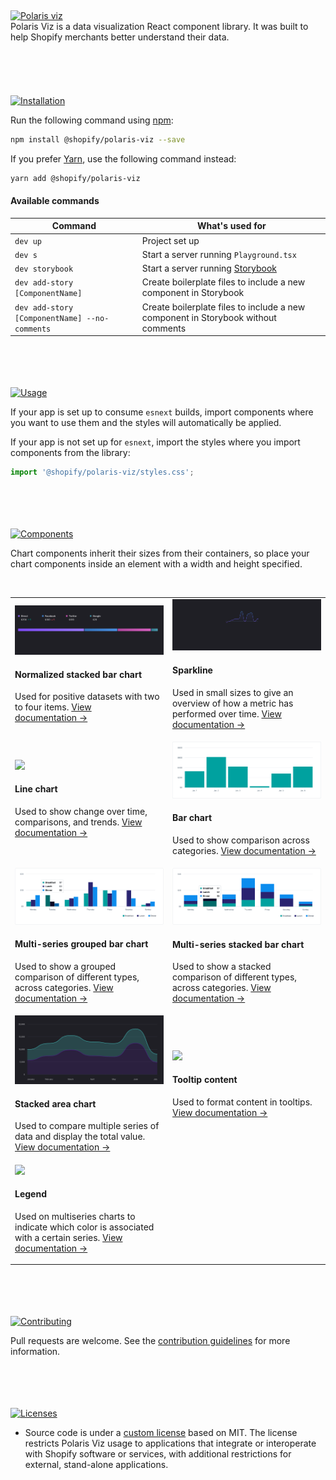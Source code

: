 <br/>
<br/>
<br/>
<br/>
<br/>
<a name="polaris-viz" href="#polaris-viz">
  <img height="73" src="../documentation/images/header/polaris-viz.png" alt="Polaris viz" />
</a><br/>
Polaris Viz is a data visualization React component library. It was built to help Shopify merchants better understand their data.

<br/>
<br/>
<br/>
<br/>
<br/>
<br/>
<a name="installation" href="#installation">
  <img height="36" src="../documentation/images/header/installation.png" alt="Installation" />
</a>

Run the following command using [npm](https://www.npmjs.com/):

```bash
npm install @shopify/polaris-viz --save
```

If you prefer [Yarn](https://yarnpkg.com/en/), use the following command instead:

```bash
yarn add @shopify/polaris-viz
```



#### Available commands

| Command                         | What's used for                                                  |
| ------------------------------- | ---------------------------------------------------------------- |
| `dev up`                        | Project set up                                                   |
| `dev s`                         | Start a server running `Playground.tsx`                          |
| `dev storybook`                 | Start a server running [Storybook](https://storybook.js.org/)    |
| `dev add-story [ComponentName]` | Create boilerplate files to include a new component in Storybook |
| `dev add-story [ComponentName] --no-comments` | Create boilerplate files to include a new component in Storybook without comments |

<br/>
<br/>
<br/>
<br/>
<a name="usage" href="#usage">
  <img height="36" src="../documentation/images/header/usage.png" alt="Usage" />
</a>

If your app is set up to consume `esnext` builds, import components where you want to use them and the styles will automatically be applied.

If your app is not set up for `esnext`, import the styles where you import components from the library:

```js
import '@shopify/polaris-viz/styles.css';
```

<br/>
<br/>
<br/>
<br/>
<a name="components" href="#components">
  <img height="36" src="../documentation/images/header/components.png" alt="Components" />
</a>

Chart components inherit their sizes from their containers, so place your chart components inside an element with a width and height specified.

<br/>

<table>
  <tr>
  <td>

<a href="../src/components/NormalizedStackedBarChart/NormalizedStackedBarChart.md">
  <img src="../src/components/NormalizedStackedBarChart/normalized-stacked-bar-chart.png"/>
</a>

#### Normalized stacked bar chart

Used for positive datasets with two to four items. [View documentation&nbsp;→](../src/components/NormalizedStackedBarChart/NormalizedStackedBarChart.md)

  </td>
  <td>

<a href="../src/components/Sparkline/Sparkline.md">
  <img src="../src/components/Sparkline/sparkline.png"/>
</a>

#### Sparkline

Used in small sizes to give an overview of how a metric has performed over time. [View documentation&nbsp;→](../src/components/Sparkline/Sparkline.md)

  </td>  
  </tr>
  
  <tr>
  <td>
<a href="../src/components/LineChart/LineChart.md">
  <img src="../src/components/LineChart/line-chart.png"/>
</a>

#### Line chart

Used to show change over time, comparisons, and trends. [View documentation&nbsp;→](../src/components/LineChart/LineChart.md)

  </td>
  <td>

<a href="../src/components/BarChart/BarChart.md">
  <img src="../src/components/BarChart/bar-chart.png"/>
</a>

#### Bar chart

Used to show comparison across categories. [View documentation&nbsp;→](../src/components/BarChart/BarChart.md)

  </td>  
  </tr>
  <tr>
  <td>
<a href="../src/components/MultiSeriesBarChart/MultiSeriesBarChart.md">
  <img src="../src/components/MultiSeriesBarChart/grouped-bar-example.png"/>
</a>

#### Multi-series grouped bar chart

Used to show a grouped comparison of different types, across categories. [View documentation&nbsp;→](../src/components/MultiSeriesBarChart/MultiSeriesBarChart.md)

  </td>

  <td>
<a href="../src/components/MultiSeriesBarChart/MultiSeriesBarChart.md">
  <img src="../src/components/MultiSeriesBarChart/stacked-bar-example.png"/>
</a>

#### Multi-series stacked bar chart

Used to show a stacked comparison of different types, across categories. [View documentation&nbsp;→](../src/components/MultiSeriesBarChart/MultiSeriesBarChart.md)

  </td>
  <tr>
  <td>
<a href="../src/components/StackedAreaChart/StackedAreaChart.md">
  <img src="../src/components/StackedAreaChart/stacked-area-chart.png"/>
</a>

#### Stacked area chart

Used to compare multiple series of data and display the total value. [View documentation&nbsp;→](../src/components/StackedAreaChart/StackedAreaChart.md)

  </td> 
  <td>
<a href="../src/components/TooltipContent/TooltipContent.md">
  <img src="../src/components/TooltipContent/tooltip-content.jpg"/>
</a>

#### Tooltip content

Used to format content in tooltips. [View documentation&nbsp;→](../src/components/TooltipContent/TooltipContent.md)

  </td>    
  </tr>  

<tr>
  <td>
<a href="../src/components/Legend/Legend.md">
  <img width="100%" src="../src/components/Legend/legend.png"/>
</a>

#### Legend

Used on multiseries charts to indicate which color is associated with a certain series. [View documentation&nbsp;→](../src/components/Legend/Legend.md)

  </td> 
  <td></td>    
  </tr>  
  
</table>

<br/>
<br/>
<br/>
<br/>
<a name="contributing" href="#contributing">
  <img height="36" src="../documentation/images/header/contributing.png" alt="Contributing" />
</a>

Pull requests are welcome. See the <a href="/CONTRIBUTING.md">contribution guidelines</a> for more information.

<br/>
<br/>
<br/>
<br/>
<a name="licenses" href="#licenses">
  <img height="36" src="../documentation/images/header/licenses.png" alt="Licenses" />
</a>

- Source code is under a [custom license](https://github.com/Shopify/polaris-viz/blob/master/LICENSE.md) based on MIT. The license restricts Polaris Viz usage to applications that integrate or interoperate with Shopify software or services, with additional restrictions for external, stand-alone applications.


